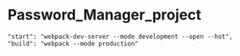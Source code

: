 # Password_Manager_project

    "start": "webpack-dev-server --mode development --open --hot",
    "build": "webpack --mode production"